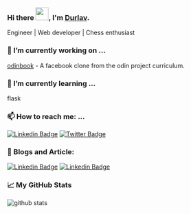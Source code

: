 ### Hi there <img src="https://media.giphy.com/media/hvRJCLFzcasrR4ia7z/giphy.gif" width="30px">, I'm [Durlav](https://durlavk98.github.io/portfolio/).

Engineer | Web developer | Chess enthusiast


### 🔭 I’m currently working on ...

[odinbook](https://github.com/durlavkalita/odinbook_react) - A facebook clone from the odin project curriculum.

### 🌱 I’m currently learning ...

flask

<!-- ##### 👯 I’m looking to collaborate on ...

Any fullstack project regardless of stack. Relatievely new to this field so any experience is worth something✨ -->

### 📫 How to reach me: ...

[![Linkedin Badge](https://img.shields.io/badge/LinkedIn-blue?style=flat-square&logo=Linkedin&logoColor=white)](https://www.linkedin.com/in/durlavkalita)  [![Twitter Badge](https://img.shields.io/badge/Twitter-1ca0f1?style=flat-square&labelColor=1ca0f1&logo=twitter&logoColor=white)](https://twitter.com/durlavk98)

### 📓 Blogs and Article:

[![Linkedin Badge](https://img.shields.io/badge/Medium-black?style=flat-square&logo=Medium&logoColor=white)](https://durlavkalita.medium.com/) [![Linkedin Badge](https://img.shields.io/badge/github-black?style=flat-square&logo=Github&logoColor=white)](https://durlavkalita.github.io) 

### 📈 My GitHub Stats

<p>
  <img alt="github stats" src="https://github-readme-stats.vercel.app/api?username=durlavkalita&show_icons=true&include_all_commits=true&hide_border=true&theme=dracula" />
</p>

<!--
**durlavk98/durlavk98** is a ✨ _special_ ✨ repository because its `README.md` (this file) appears on your GitHub profile.

